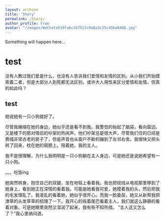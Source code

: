 ```yaml
---
layout: archive
title: 'Story'
permalink: /Story/
author_profile: true
avatar: "/images/WeChate519fabc347513c0a8a3c15c45ba0466.jpg"
---
```


Something will happen here...

test
======
没有人教过我们爱是什么，也没有人告诉我们爱情和友情的区别。从小我们开始摸索着二者，但是大部分人到死都无法区别。或许大人用性来区分爱情和友情，但真的如此吗？

test
------
她说她有一只小狗就好了。

尽管我蜷缩在她的身边，她似乎还是看不到我。我警觉的抬起了脑袋，看向窗边。又是楼下的那对情侣的吵架的热闹声，他们吵架总是很大声，尽管我们住的已经是费城非常古老的房子了，但是声音也从窗户不断的蹦到了左邻右舍。我很快又把头转了回来，枕在她的肩膀上。陪着她，我的主人。

我不是很理解，为什么我明明是一只小狗躺在主人身边，可是她还是说她希望有一只小狗。

。。。吃饭ing

她突然转身，抱住自己的双腿，坐在地毯上看着我。我也把视线从电视那里移到了她身上，看到她正在深情的看着我。可能是她看我可爱，她摸着我的头，然后把我的毛发理乱了。我凌乱的看着她，她似乎很开心。而我一脸委屈，她又从新帮我把潦草的头发草草的梳理了一下。我开心的摇着尾巴看着主人，我们就这么静静的看着对象。可是她眼里突然又湿润了起来，我有些不知所措。
“主人这又怎么了？”我心里纳闷道。
